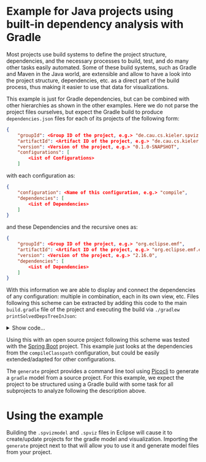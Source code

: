 # Example for Java projects using built-in dependency analysis with Gradle
Most projects use build systems to define the project structure, dependencies, and the necessary processes to build, test, and do many other tasks easily automated.
Some of these build systems, such as Gradle and Maven in the Java world, are extensible and allow to have a look into the project structure, dependencies, etc. as a direct part of the build process,
thus making it easier to use that data for visualizations.

This example is just for Gradle dependencies, but can be combined with other hierarchies as shown in the other examples.
Here we do not parse the project files ourselves, but expect the Gradle build to produce `dependencies.json` files for each of its projects of the following form:

```json
{
    "groupId": <Group ID of the project, e.g.> "de.cau.cs.kieler.spviz.gradle",
    "artifactId": <Artifact ID of the project, e.g.> "de.cau.cs.kieler.spviz.gradle.model",
    "version": <Version of the project, e.g.> "0.1.0-SNAPSHOT",
    "configurations": [
        <List of Configurations>
    ]
```

with each configuration as:
```json
{
    "configuration": <Name of this configuration, e.g.> "compile",
    "dependencies": [
        <List of Dependencies>
    ]
}
```
and these Dependencies and the recursive ones as:
```json
{
    "groupId": <Group ID of the project, e.g.> "org.eclipse.emf",
    "artifactId": <Artifact ID of the project, e.g.> "org.eclipse.emf.ecore.xmi",
    "version": <Version of the project, e.g.> "2.16.0",
    "dependencies": [
        <List of Dependencies>
    ]
}
```

With this information we are able to display and connect the dependencies of any configuration:
multiple in combination, each in its own view, etc.
Files following this scheme can be extracted by adding this code to the main `build.gradle` file of the project and executing the build via `./gradlew printSolvedDepsTreeInJson`:

<details>
  <summary>Show code...</summary>

```groovy
subprojects {
	// Adapted from idea from cSn in https://stackoverflow.com/questions/36536561/is-there-a-way-to-list-all-gradle-dependencies-programmatically 
	task printSolvedDepsTreeInJson {
		doLast {
			def jsonOutput = "{\"groupId\": \"${project.group}\",\n"
			jsonOutput += "\"artifactId\": \"${project.name}\",\n"
			jsonOutput += "\"version\": \"${project.version}\",\n"
			jsonOutput += "\"configurations\": ["
			configurations.each { configuration ->
				if (!configuration.canBeResolved) {
					return
				}
				try {
					def configJson = "\n{"
                    configJson += "\"configuration\":\"${configuration.name}\",\n"
                    configJson += "\"dependencies\":["
                    configuration.resolvedConfiguration.firstLevelModuleDependencies.each { dep ->
                        def addToJson
                        addToJson = { resolvedDep ->
                            configJson += "\n{"
                            configJson += "\"groupId\":\"${resolvedDep.module.id.group}\",\n"
                            configJson += "\"artifactId\":\"${resolvedDep.module.id.name}\",\n"
                            configJson += "\"version\":\"${resolvedDep.module.id.version}\",\n"
                            configJson += "\"dependencies\":["

                            if (resolvedDep.children.size() != 0) {
                                resolvedDep.children.each { childResolvedDep ->
                                    if (resolvedDep in childResolvedDep.getParents()) {
                                        addToJson(childResolvedDep)
                                    }
                                }
                                if (configJson[-1] == ',') {
                                    configJson = configJson[0..-2]
                                }
                            }
                            configJson += "]},"
                        }
                        
                        addToJson(dep)
                    }
                    if (configJson[-1] == ',') {
                        configJson = configJson[0..-2]
                    }
                    configJson += "]},"
					jsonOutput += configJson
                } catch (Exception e) {
					return
				}

			}
			if (jsonOutput[-1] == ',') {
				jsonOutput = jsonOutput[0..-2]
			}
			jsonOutput += "]}"
			new File(projectDir, "dependencies.json").text = jsonOutput
			println "Saved output to 'dependencies.json'."
		}
	}

}
```
</details>

Using this with an open source project following this scheme was tested with the [Spring Boot](https://github.com/spring-projects/spring-boot) project.
This example just looks at the dependencies from the `compileClasspath` configuration, but could be easily extended/adapted for other configurations.

The `generate` project provides a command line tool using [Picocli](https://picocli.info/) to generate a `gradle` model from a source project. For this example, we expect the project to be structured using a Gradle build with some task for all subprojects to analyze following the description above.

# Using the example
Building the `.spvizmodel` and `.spviz` files in Eclipse will cause it to create/update projects for the gradle model and visualization. Importing the `generate` project next to that will allow you to use it and generate model files from your project.